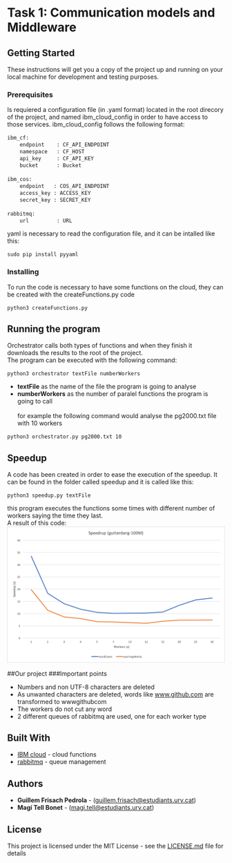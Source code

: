 # Task 1: Communication models and Middleware

## Getting Started

These instructions will get you a copy of the project up and running on your local machine for development and testing purposes.

### Prerequisites

Is requiered a configuration file (in .yaml format) located in the root direcory of the project, and named ibm_cloud_config in order to have access to those services.
ibm_cloud_config follows the following format:

```
ibm_cf:
    endpoint    : CF_API_ENDPOINT
    namespace   : CF_HOST
    api_key     : CF_API_KEY
    bucket      : Bucket

ibm_cos:
    endpoint   : COS_API_ENDPOINT
    access_key : ACCESS_KEY
    secret_key : SECRET_KEY

rabbitmq:
    url         : URL
```

yaml is necessary to read the configuration file, and it can be intalled like this:

```
sudo pip install pyyaml
```


### Installing

To run the code is necessary to have some functions on the cloud, they can be created with the  createFunctions.py code

```
python3 createFunctions.py
```
## Running the program
Orchestrator calls both types of functions and when they finish it downloads the results to
the root of the project.\
The program can be executed with the following command:

```
python3 orchestrator textFile numberWorkers
```
* **textFile** as the name of the file the program is going to analyse
* **numberWorkers** as the number of paralel functions the program is going to call<br><br>
for example the following command would analyse the pg2000.txt file with 10 workers
```
python3 orchestrator.py pg2000.txt 10
```

## Speedup

A code has been created in order to ease the execution of the speedup. It can be found in the folder called speedup and it is called like this:
```
python3 speedup.py textFile
```
this program executes the functions some times with different number of workers saying the time they last.\
A result of this code:
![](Images/speedup.png)

##Our project
###Important points
* Numbers and non UTF-8 characters are deleted 
* As unwanted characters are deleted, words like www.github.com are transformed to wwwgithubcom
* The workers do not cut any word
* 2 different queues of rabbitmq are used, one for each worker type


## Built With

* [IBM cloud](https://www.ibm.com/uk-en/cloud) - cloud functions
* [rabbitmq](https://www.rabbitmq.com) - queue management

## Authors

* **Guillem Frisach Pedrola** - (guillem.frisach@estudiants.urv.cat)
* **Magí Tell Bonet** - (magi.tell@estudiants.urv.cat)

## License

This project is licensed under the MIT License - see the [LICENSE.md](LICENSE.md) file for details

